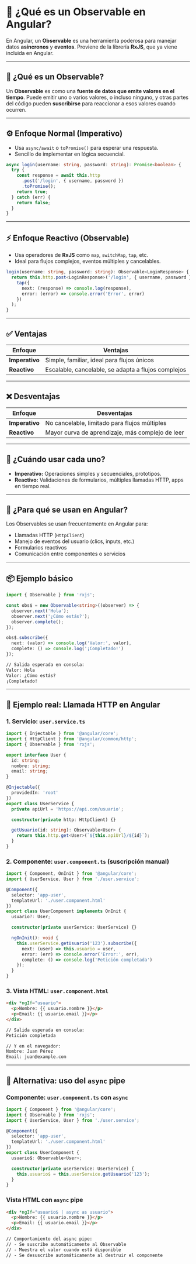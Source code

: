 # 📘 ¿Qué es un Observable en Angular?

En Angular, un **Observable** es una herramienta poderosa para manejar datos **asíncronos** y **eventos**. Proviene de la librería **RxJS**, que ya viene incluida en Angular.

---

## 🔄 ¿Qué es un Observable?

Un **Observable** es como una **fuente de datos que emite valores en el tiempo**. Puede emitir uno o varios valores, o incluso ninguno, y otras partes del código pueden **suscribirse** para reaccionar a esos valores cuando ocurren.

---

## ⚙️ Enfoque Normal (Imperativo)

- Usa `async/await` o `toPromise()` para esperar una respuesta.
- Sencillo de implementar en lógica secuencial.

```ts
async login(username: string, password: string): Promise<boolean> {
  try {
    const response = await this.http
      .post('/login', { username, password })
      .toPromise();
    return true;
  } catch (err) {
    return false;
  }
}
```

---

## ⚡ Enfoque Reactivo (Observable)

- Usa operadores de **RxJS** como `map`, `switchMap`, `tap`, etc.
- Ideal para flujos complejos, eventos múltiples y cancelables.

```ts
login(username: string, password: string): Observable<LoginResponse> {
  return this.http.post<LoginResponse>('/login', { username, password }).pipe(
    tap({
      next: (response) => console.log(response),
      error: (error) => console.error('Error', error)
    })
  );
}
```

---

## ✅ Ventajas

| Enfoque        | Ventajas                                      |
|----------------|-----------------------------------------------|
| **Imperativo** | Simple, familiar, ideal para flujos únicos    |
| **Reactivo**   | Escalable, cancelable, se adapta a flujos complejos |

---

## ❌ Desventajas

| Enfoque        | Desventajas                                     |
|----------------|--------------------------------------------------|
| **Imperativo** | No cancelable, limitado para flujos múltiples    |
| **Reactivo**   | Mayor curva de aprendizaje, más complejo de leer |

---

## 📌 ¿Cuándo usar cada uno?

- **Imperativo:** Operaciones simples y secuenciales, prototipos.
- **Reactivo:** Validaciones de formularios, múltiples llamadas HTTP, apps en tiempo real.

---

## 🧠 ¿Para qué se usan en Angular?

Los Observables se usan frecuentemente en Angular para:

- Llamadas HTTP (`HttpClient`)
- Manejo de eventos del usuario (clics, inputs, etc.)
- Formularios reactivos
- Comunicación entre componentes o servicios

---

## 📦 Ejemplo básico

```ts
import { Observable } from 'rxjs';

const obs$ = new Observable<string>((observer) => {
  observer.next('Hola');
  observer.next('¿Cómo estás?');
  observer.complete();
});

obs$.subscribe({
  next: (valor) => console.log('Valor:', valor),
  complete: () => console.log('¡Completado!')
});
```

```txt
// Salida esperada en consola:
Valor: Hola
Valor: ¿Cómo estás?
¡Completado!
```

---

## 📡 Ejemplo real: Llamada HTTP en Angular

### 1. Servicio: `user.service.ts`

```ts
import { Injectable } from '@angular/core';
import { HttpClient } from '@angular/common/http';
import { Observable } from 'rxjs';

export interface User {
  id: string;
  nombre: string;
  email: string;
}

@Injectable({
  providedIn: 'root'
})
export class UserService {
  private apiUrl = 'https://api.com/usuario';

  constructor(private http: HttpClient) {}

  getUsuario(id: string): Observable<User> {
    return this.http.get<User>(`${this.apiUrl}/${id}`);
  }
}
```

### 2. Componente: `user.component.ts` (suscripción manual)

```ts
import { Component, OnInit } from '@angular/core';
import { UserService, User } from './user.service';

@Component({
  selector: 'app-user',
  templateUrl: './user.component.html'
})
export class UserComponent implements OnInit {
  usuario?: User;

  constructor(private userService: UserService) {}

  ngOnInit(): void {
    this.userService.getUsuario('123').subscribe({
      next: (user) => this.usuario = user,
      error: (err) => console.error('Error:', err),
      complete: () => console.log('Petición completada')
    });
  }
}
```

### 3. Vista HTML: `user.component.html`

```html
<div *ngIf="usuario">
  <p>Nombre: {{ usuario.nombre }}</p>
  <p>Email: {{ usuario.email }}</p>
</div>
```

```txt
// Salida esperada en consola:
Petición completada

// Y en el navegador:
Nombre: Juan Pérez
Email: juan@example.com
```

---

## 🧪 Alternativa: uso del `async` pipe

### Componente: `user.component.ts` con `async`

```ts
import { Component } from '@angular/core';
import { Observable } from 'rxjs';
import { UserService, User } from './user.service';

@Component({
  selector: 'app-user',
  templateUrl: './user.component.html'
})
export class UserComponent {
  usuario$: Observable<User>;

  constructor(private userService: UserService) {
    this.usuario$ = this.userService.getUsuario('123');
  }
}
```

### Vista HTML con `async` pipe

```html
<div *ngIf="usuario$ | async as usuario">
  <p>Nombre: {{ usuario.nombre }}</p>
  <p>Email: {{ usuario.email }}</p>
</div>
```

```txt
// Comportamiento del async pipe:
// - Se suscribe automáticamente al Observable
// - Muestra el valor cuando está disponible
// - Se desuscribe automáticamente al destruir el componente
```

